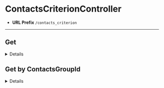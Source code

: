 # ContactsCriterionController
* **URL Prefix** `/contacts_criterion`
----

## Get
<details>

* **URL** `/{id}`

* **Method:** `GET`

* **URL Params**

	* Required:
		* `id=[long]`

			The ID of the criterion.

* **Data Params**

	None

* **Success Response:**

	* **Code:** 200
	* **Content:** [ContactsCriterionDisplay](../../model/display/contacts/contacts_criterion_display.markdown)
		```
		{
			"name": "",
			"id": 41810,
			"values": [],
			"operatorId": 12,
			"contactsMapping": null,
			"childContactsCriterion": [
				{
					"name": "",
					"id": 41809,
					"values": [
						"doctor"
					],
					"operatorId": 3,
					"contactsMapping": {
						"name": "jobTitle",
						"id": 31631,
						"type": "string"
					},
					"childContactsCriterion": []
				}
			]
		}
		```

* **Sample Call:**

	```
	var request = require("request");

	var options = {
		method: 'GET',
		url: 'http://localhost:8080/o/faro/contacts/contacts_criterion/41810'
	};

	request(options, function (error, response, body) {
		if (error) throw new Error(error);

		console.log(body);
	});
	```
</details>

## Get by ContactsGroupId
<details>

* **URL** `/`

* **Method:** `GET`

* **URL Params**

	* Required:
		* `contactsGroupId=[long]`

			The ID of the group.

* **Data Params**

	None

* **Success Response:**

	* **Code:** 200
	* **Content:** [ContactsCriterionDisplay](../../model/display/contacts/contacts_criterion_display.markdown)
		```
		{
			"name": "",
			"id": 41810,
			"values": [],
			"operatorId": 12,
			"contactsMapping": null,
			"childContactsCriterion": [
				{
					"name": "",
					"id": 41809,
					"values": [
						"doctor"
					],
					"operatorId": 3,
					"contactsMapping": {
						"name": "jobTitle",
						"id": 31631,
						"type": "string"
					},
					"childContactsCriterion": []
				}
			]
		}
		```

* **Sample Call:**

	```
	var request = require("request");

	var options = {
		method: 'GET',
		url: 'http://localhost:8080/o/faro/contacts/contacts_criterion',
		qs: { contactsGroupId: 'MOCK_CONTACTS_GROUP_ID_0' }
	};

	request(options, function (error, response, body) {
		if (error) throw new Error(error);

		console.log(body);
	});
	```
</details>